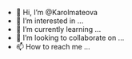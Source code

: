 - 👋 Hi, I’m @Karolmateova
- 👀 I’m interested in ...
- 🌱 I’m currently learning ...
- 💞️ I’m looking to collaborate on ...
- 📫 How to reach me ...

<!---
Karolmateova/Karolmateova is a ✨ special ✨ repository because its `README.md` (this file) appears on your GitHub profile.
You can click the Preview link to take a look at your changes.
--->

